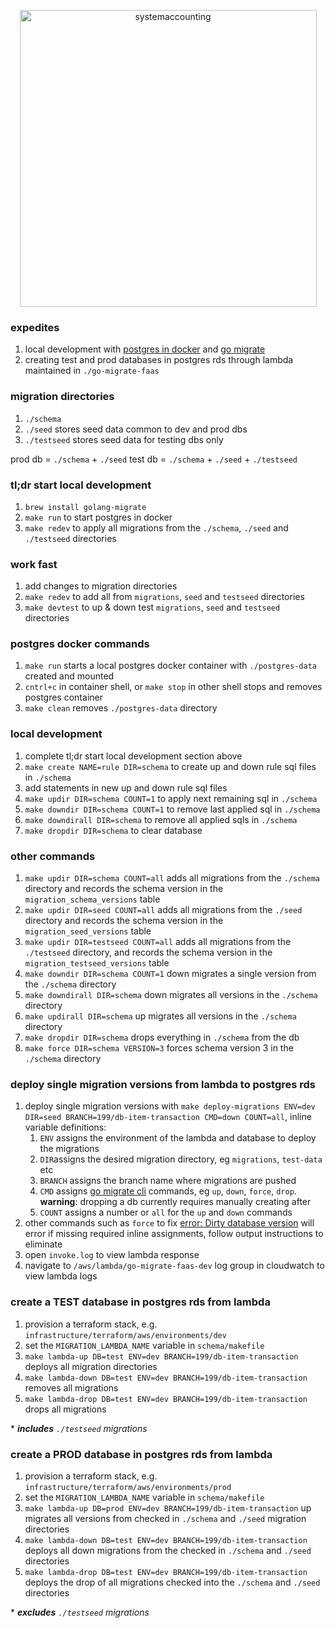 <p align="center">
  <img width="475" alt="systemaccounting" src="https://user-images.githubusercontent.com/12200465/37568924-06f05d08-2a99-11e8-8891-60f373b33421.png">
</p>

### expedites
1. local development with [postgres in docker](https://hub.docker.com/r/bitnami/postgresql) and [go migrate](https://github.com/golang-migrate/migrate)
1. creating test and prod databases in postgres rds through lambda maintained in `./go-migrate-faas`

### migration directories
1. `./schema`
1. `./seed` stores seed data common to dev and prod dbs
1. `./testseed` stores seed data for testing dbs only

prod db = `./schema` + `./seed`
test db = `./schema` + `./seed` + `./testseed`

### tl;dr start local development
1. `brew install golang-migrate`
1. `make run` to start postgres in docker
1. `make redev` to apply all migrations from the `./schema`, `./seed` and `./testseed` directories

### work fast
1. add changes to migration directories
1. `make redev` to add all from `migrations`, `seed` and `testseed` directories
1. `make devtest` to up & down test `migrations`, `seed` and `testseed` directories

### postgres docker commands
1. `make run` starts a local postgres docker container with `./postgres-data` created and mounted
1. `cntrl+c` in container shell, or `make stop` in other shell stops and removes postgres container
1. `make clean` removes `./postgres-data` directory

### local development
1. complete tl;dr start local development section above
1. `make create NAME=rule DIR=schema` to create up and down rule sql files in `./schema`
1. add statements in new up and down rule sql files
1. `make updir DIR=schema COUNT=1` to apply next remaining sql in `./schema`
1. `make downdir DIR=schema COUNT=1` to remove last applied sql in `./schema`
1. `make downdirall DIR=schema` to remove all applied sqls in `./schema`
1. `make dropdir DIR=schema` to clear database

### other commands
1. `make updir DIR=schema COUNT=all` adds all migrations from the `./schema` directory and records the schema version in the `migration_schema_versions` table
1. `make updir DIR=seed COUNT=all` adds all migrations from the `./seed` directory and records the schema version in the `migration_seed_versions` table
1. `make updir DIR=testseed COUNT=all` adds all migrations from the `./testseed` directory, and records the schema version in the `migration_testseed_versions` table
1. `make downdir DIR=schema COUNT=1` down migrates a single version from the `./schema` directory
1. `make downdirall DIR=schema` down migrates all versions in the `./schema` directory
1. `make updirall DIR=schema` up migrates all versions in the `./schema` directory
1. `make dropdir DIR=schema` drops everything in `./schema` from the db
1. `make force DIR=schema VERSION=3` forces schema version 3 in the `./schema` directory

### deploy single migration versions from lambda to postgres rds
1. deploy single migration versions with `make deploy-migrations ENV=dev DIR=seed BRANCH=199/db-item-transaction CMD=down COUNT=all`, inline variable definitions:
    1. `ENV` assigns the environment of the lambda and database to deploy the migrations
    1. `DIR`assigns the desired migration directory, eg `migrations`, `test-data` etc
    1. `BRANCH` assigns the branch name where migrations are pushed
    1. `CMD` assigns [go migrate cli](https://github.com/golang-migrate/migrate/tree/master/cmd/migrate#usage) commands, eg `up`, `down`, `force`, `drop`. **warning**: dropping a db currently requires manually creating after
    1. `COUNT` assigns a number or `all` for the `up` and `down` commands
1. other commands such as `force` to fix [error: Dirty database version](https://github.com/golang-migrate/migrate/issues/282#issuecomment-530743258) will error if missing required inline assignments, follow output instructions to eliminate
1. open `invoke.log` to view lambda response
1. navigate to `/aws/lambda/go-migrate-faas-dev` log group in cloudwatch to view lambda logs

### create a TEST database in postgres rds from lambda
1. provision a terraform stack, e.g. `infrastructure/terraform/aws/environments/dev`
1. set the `MIGRATION_LAMBDA_NAME` variable in `schema/makefile`
1. `make lambda-up DB=test ENV=dev BRANCH=199/db-item-transaction` deploys all migration directories
1. `make lambda-down DB=test ENV=dev BRANCH=199/db-item-transaction` removes all migrations
1. `make lambda-drop DB=test ENV=dev BRANCH=199/db-item-transaction` drops all migrations

\* ***includes** `./testseed` migrations*

### create a PROD database in postgres rds from lambda
1. provision a terraform stack, e.g. `infrastructure/terraform/aws/environments/prod`
1. set the `MIGRATION_LAMBDA_NAME` variable in `schema/makefile`
1. `make lambda-up DB=prod ENV=dev BRANCH=199/db-item-transaction` up migrates all versions from checked in `./schema` and `./seed` migration directories
1. `make lambda-down DB=test ENV=dev BRANCH=199/db-item-transaction` deploys all down migrations from the checked in `./schema` and `./seed` directories
1. `make lambda-drop DB=test ENV=dev BRANCH=199/db-item-transaction` deploys the drop of all migrations checked into the `./schema` and `./seed` directories

\* ***excludes** `./testseed` migrations*